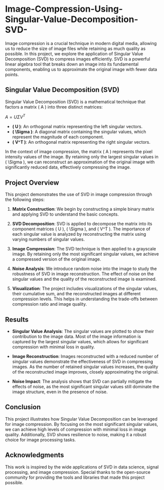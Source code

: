 # Image-Compression-Using-Singular-Value-Decomposition-SVD-

Image compression is a crucial technique in modern digital media, allowing us to reduce the size of image files while retaining as much quality as possible. In this project, we explore the application of Singular Value Decomposition (SVD) to compress images efficiently. SVD is a powerful linear algebra tool that breaks down an image into its fundamental components, enabling us to approximate the original image with fewer data points.

## Singular Value Decomposition (SVD)
Singular Value Decomposition (SVD) is a mathematical technique that factors a matrix \( A \) into three distinct matrices:

$A = U \Sigma V^T$

- **\( U \)**: An orthogonal matrix representing the left singular vectors.
- **\( \Sigma \)**: A diagonal matrix containing the singular values, which represent the magnitude of each component.
- **\( V^T \)**: An orthogonal matrix representing the right singular vectors.

In the context of image compression, the matrix \( A \) represents the pixel intensity values of the image. By retaining only the largest singular values in \( \Sigma \), we can reconstruct an approximation of the original image with significantly reduced data, effectively compressing the image.

## Project Overview
This project demonstrates the use of SVD in image compression through the following steps:

1. **Matrix Construction**: We begin by constructing a simple binary matrix and applying SVD to understand the basic concepts.

2. **SVD Decomposition**: SVD is applied to decompose the matrix into its component matrices \( U \), \( \Sigma \), and \( V^T \). The importance of each singular value is analyzed by reconstructing the matrix using varying numbers of singular values.

3. **Image Compression**: The SVD technique is then applied to a grayscale image. By retaining only the most significant singular values, we achieve a compressed version of the original image.

4. **Noise Analysis**: We introduce random noise into the image to study the robustness of SVD in image reconstruction. The effect of noise on the singular values and the quality of the reconstructed image is examined.

5. **Visualization**: The project includes visualizations of the singular values, their cumulative sum, and the reconstructed images at different compression levels. This helps in understanding the trade-offs between compression ratio and image quality.

## Results
- **Singular Value Analysis**: The singular values are plotted to show their contribution to the image data. Most of the image information is captured by the largest singular values, which allows for significant compression with minimal loss in quality.
  
- **Image Reconstruction**: Images reconstructed with a reduced number of singular values demonstrate the effectiveness of SVD in compressing images. As the number of retained singular values increases, the quality of the reconstructed image improves, closely approximating the original.

- **Noise Impact**: The analysis shows that SVD can partially mitigate the effects of noise, as the most significant singular values still dominate the image structure, even in the presence of noise.

## Conclusion
This project illustrates how Singular Value Decomposition can be leveraged for image compression. By focusing on the most significant singular values, we can achieve high levels of compression with minimal loss in image quality. Additionally, SVD shows resilience to noise, making it a robust choice for image processing tasks.

## Acknowledgments
This work is inspired by the wide applications of SVD in data science, signal processing, and image compression. Special thanks to the open-source community for providing the tools and libraries that made this project possible.
